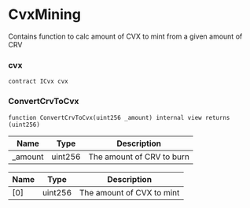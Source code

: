# CvxMining

Contains function to calc amount of CVX to mint from a given amount of CRV

### cvx

```solidity
contract ICvx cvx
```

### ConvertCrvToCvx

```solidity
function ConvertCrvToCvx(uint256 _amount) internal view returns (uint256)
```

| Name | Type | Description |
| ---- | ---- | ----------- |
| _amount | uint256 | The amount of CRV to burn |

| Name | Type | Description |
| ---- | ---- | ----------- |
| [0] | uint256 | The amount of CVX to mint |

